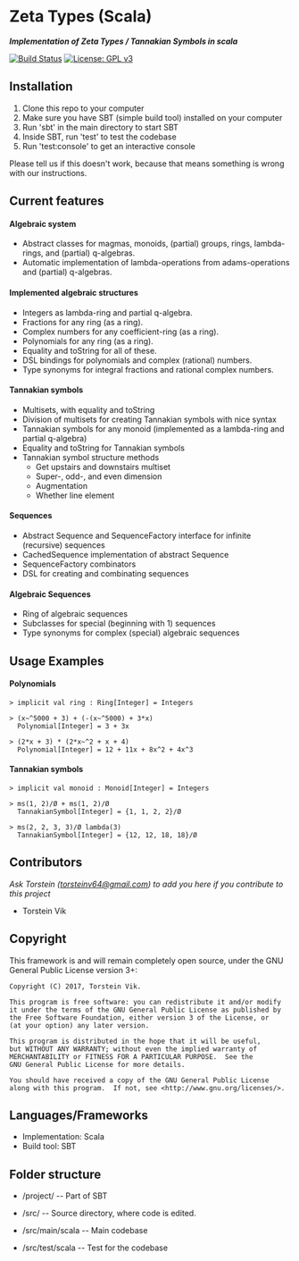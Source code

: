 # Zeta Types (Scala)
***Implementation of Zeta Types / Tannakian Symbols in scala*** <p>
[![Build Status](https://travis-ci.org/torstein-vik/zeta-types-scala.svg?branch=master)](https://travis-ci.org/torstein-vik/zeta-types-scala)
[![License: GPL v3](https://img.shields.io/badge/License-GPL%20v3-blue.svg)](https://www.gnu.org/licenses/gpl-3.0)


## Installation

1. Clone this repo to your computer
2. Make sure you have SBT (simple build tool) installed on your computer
3. Run 'sbt' in the main directory to start SBT
4. Inside SBT, run 'test' to test the codebase 
5. Run 'test:console' to get an interactive console

Please tell us if this doesn't work, because that means something is wrong with our instructions.

## Current features

#### Algebraic system
* Abstract classes for magmas, monoids, (partial) groups, rings, lambda-rings, and (partial) q-algebras.
* Automatic implementation of lambda-operations from adams-operations and (partial) q-algebras.

#### Implemented algebraic structures
* Integers as lambda-ring and partial q-algebra.
* Fractions for any ring (as a ring).
* Complex numbers for any coefficient-ring (as a ring).
* Polynomials for any ring (as a ring).
* Equality and toString for all of these.
* DSL bindings for polynomials and complex (rational) numbers.
* Type synonyms for integral fractions and rational complex numbers. 

#### Tannakian symbols
* Multisets, with equality and toString
* Division of multisets for creating Tannakian symbols with nice syntax
* Tannakian symbols for any monoid (implemented as a lambda-ring and partial q-algebra)
* Equality and toString for Tannakian symbols
* Tannakian symbol structure methods
  * Get upstairs and downstairs multiset
  * Super-, odd-, and even dimension
  * Augmentation
  * Whether line element
  
#### Sequences
* Abstract Sequence and SequenceFactory interface for infinite (recursive) sequences
* CachedSequence implementation of abstract Sequence
* SequenceFactory combinators
* DSL for creating and combinating sequences

#### Algebraic Sequences
* Ring of algebraic sequences
* Subclasses for special (beginning with 1) sequences
* Type synonyms for complex (special) algebraic sequences

## Usage Examples

#### Polynomials

    > implicit val ring : Ring[Integer] = Integers
    
    > (x~^5000 + 3) + (-(x~^5000) + 3*x)
      Polynomial[Integer] = 3 + 3x
      
    > (2*x + 3) * (2*x~^2 + x + 4)
      Polynomial[Integer] = 12 + 11x + 8x^2 + 4x^3

#### Tannakian symbols

    > implicit val monoid : Monoid[Integer] = Integers
    
    > ms(1, 2)/Ø + ms(1, 2)/Ø
      TannakianSymbol[Integer] = {1, 1, 2, 2}/Ø
      
    > ms(2, 2, 3, 3)/Ø lambda(3)
      TannakianSymbol[Integer] = {12, 12, 18, 18}/Ø
      
## Contributors

_Ask Torstein ([torsteinv64@gmail.com](mailto:torsteinv64@gmail.com)) to add you here if you contribute to this project_
* Torstein Vik

## Copyright


This framework is and will remain completely open source, under the GNU General Public License version 3+:

    Copyright (C) 2017, Torstein Vik.

    This program is free software: you can redistribute it and/or modify
    it under the terms of the GNU General Public License as published by
    the Free Software Foundation, either version 3 of the License, or
    (at your option) any later version.

    This program is distributed in the hope that it will be useful,
    but WITHOUT ANY WARRANTY; without even the implied warranty of
    MERCHANTABILITY or FITNESS FOR A PARTICULAR PURPOSE.  See the
    GNU General Public License for more details.

    You should have received a copy of the GNU General Public License
    along with this program.  If not, see <http://www.gnu.org/licenses/>.
    

## Languages/Frameworks

* Implementation: Scala
* Build tool: SBT

## Folder structure

* /project/ -- Part of SBT

* /src/ -- Source directory, where code is edited.
* /src/main/scala -- Main codebase
* /src/test/scala -- Test for the codebase
